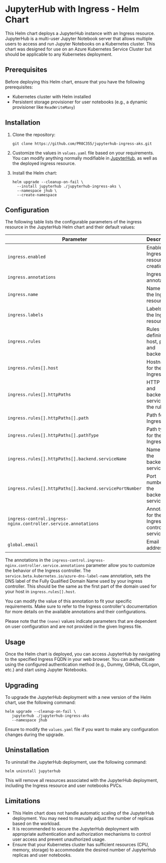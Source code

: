 # JupyterHub with Ingress - Helm Chart

This Helm chart deploys a JupyterHub instance with an Ingress resource. JupyterHub is a multi-user Jupyter Notebook server that allows multiple users to access and run Jupyter Notebooks on a Kubernetes cluster. This chart was designed for use on an Azure Kubernetes Service Cluster but should be applicable to any Kubernetes deployment.

## Prerequisites

Before deploying this Helm chart, ensure that you have the following prerequisites:

- Kubernetes cluster with Helm installed
- Persistent storage provisioner for user notebooks (e.g., a dynamic provisioner like `ReadWriteMany`)

## Installation

1. Clone the repository:

   ```shell
   git clone https://github.com/PR0C355/jupyterhub-ingress-aks.git
   ```

2. Customize the values in `values.yaml` file based on your requirements. You can modify anything normally modifiable in [JupyterHub](https://z2jh.jupyter.org/en/stable/resources/reference.html#helm-chart-configuration-reference), as well as the deployed ingress resource. 

3. Install the Helm chart:

   ```shell
   helm upgrade --cleanup-on-fail \
     --install jupyterhub ./jupyterhub-ingress-aks \
     --namespace jhub \
     --create-namespace
   ```

## Configuration

The following table lists the configurable parameters of the ingress resource in the JupyterHub Helm chart and their default values:

| Parameter                                    | Description                             | Default                  |
| -------------------------------------------- | --------------------------------------- | ------------------------ |
| `ingress.enabled`                            | Enable Ingress resource creation         | `true`                   |
| `ingress.annotations`                        | Ingress annotations                      | `{}` (unspecified)       |
| `ingress.name`                               | Name of the Ingress resource             | `jhub-ingress`           |
| `ingress.labels`                             | Labels for the Ingress resource          | `{}` (unspecified)       |
| `ingress.rules`                              | Rules for defining host, paths, and backend | `[]` (unspecified)    |
| `ingress.rules[].host`                       | Hostname for the Ingress rule            | (none)                   |
| `ingress.rules[].httpPaths`                  | HTTP paths and backend services for the rule | `[]` (unspecified)  |
| `ingress.rules[].httpPaths[].path`            | Path for the Ingress rule                | (none)                   |
| `ingress.rules[].httpPaths[].pathType`        | Path type for the Ingress rule           | (none)                   |
| `ingress.rules[].httpPaths[].backend.serviceName` | Name of the backend service          | (none)                   |
| `ingress.rules[].httpPaths[].backend.servicePortNumber` | Port number of the backend service | (none)          |
| `ingress-control.ingress-nginx.controller.service.annotations`    | Annotations for the Ingress controller service                                          | `service.beta.kubernetes.io/azure-dns-label-name: "jupyterhub"`<br>`service.beta.kubernetes.io/azure-load-balancer-health-probe-request-path: /healthz` |
| `global.email`                                       | Email address                                                                                   | `email@example.com`                                             |

The annotations in the `ingress-control.ingress-nginx.controller.service.annotations` parameter allow you to customize the behavior of the Ingress controller. The `service.beta.kubernetes.io/azure-dns-label-name` annotation, sets the DNS label of the Fully Qualified Domain Name used by your ingress controller. This should be the same as the first part of the domain used for your host in `ingress.rules[].host`.

You can modify the value of this annotation to fit your specific requirements. Make sure to refer to the Ingress controller's documentation for more details on the available annotations and their configurations.


Please note that the `(none)` values indicate parameters that are dependent on user configuration and are not provided in the given Ingress file.

## Usage

Once the Helm chart is deployed, you can access JupyterHub by navigating to the specified Ingress FQDN in your web browser. You can authenticate using the configured authentication method (e.g., Dummy, GitHub, CILogon, etc.) and start using Jupyter Notebooks.

## Upgrading

To upgrade the JupyterHub deployment with a new version of the Helm chart, use the following command:

```shell
helm upgrade --cleanup-on-fail \
   jupyterhub ./jupyterhub-ingress-aks
   --namespace jhub
```

Ensure to modify the `values.yaml` file if you want to make any configuration changes during the upgrade.

## Uninstallation

To uninstall the JupyterHub deployment, use the following command:

```shell
helm uninstall jupyterhub
```

This will remove all resources associated with the JupyterHub deployment, including the Ingress resource and user notebooks PVCs.

## Limitations

- This Helm chart does not handle automatic scaling of the JupyterHub deployment. You may need to manually adjust the number of replicas based on the workload.
- It is recommended to secure the JupyterHub deployment with appropriate authentication and authorization mechanisms to control user access and prevent unauthorized usage.
- Ensure that your Kubernetes cluster has sufficient resources (CPU, memory, storage) to accommodate the desired number of JupyterHub replicas and user notebooks.
